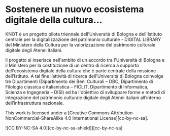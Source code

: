 # Sostenere un nuovo ecosistema digitale della cultura...
KNOT è un progetto pilota triennale dell’Università di Bologna e dell'Istituto centrale per la digitalizzazione del patrimonio culturale - DIGITAL LIBRARY del Ministero della Cultura per la valorizzazione del patrimonio culturale digitale degli Atenei italiani.

Il progetto si inserisce nell'ambito di un accordo tra l'Università di Bologna e il Ministero per la costituzione di un centro di ricerca a supporto dell'ecosistema digitale della cultura che è parte centrale della missione dell’Istituto. A tal fine l’attività di ricerca dell'Università di Bologna coinvolge tre Dipartimenti (Dipartimento dei Beni Culturali – DBC, Dipartimento di Filologia classica e italianistica – FICLIT, Dipartimento di Informatica, Scienza e Ingegneria – DISI) ed ha l'obiettivo di sviluppare forme e metodi di integrazione del patrimonio culturale digitale degli Atenei italiani all’interno dell’infrastruttura nazionale.

This work is licensed under a
[Creative Commons Attribution-NonCommercial-ShareAlike 4.0 International License][cc-by-nc-sa].

![CC BY-NC-SA 4.0][cc-by-nc-sa-shield]][cc-by-nc-sa]
